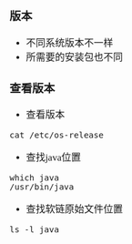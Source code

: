 <span  style="font-family: Simsun,serif; font-size: 17px; ">

### 版本

- 不同系统版本不一样
- 所需要的安装包也不同

### 查看版本

- 查看版本

~~~
cat /etc/os-release
~~~

- 查找java位置

~~~
which java
/usr/bin/java
~~~

- 查找软链原始文件位置

~~~
ls -l java
~~~

</span>